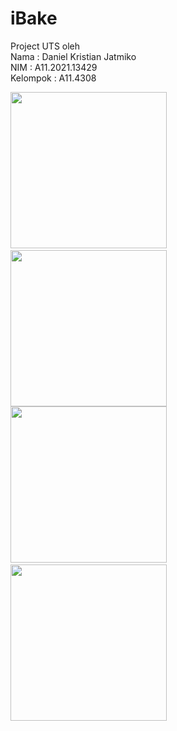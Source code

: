 # iBake
Project UTS oleh<br />
Nama      : Daniel Kristian Jatmiko<br />
NIM       : A11.2021.13429<br />
Kelompok  : A11.4308<br />

<img src="https://github.com/NoxiousST/iBake/blob/master/Demo/LoginRegister.gif" width="250"/>&nbsp;&nbsp;&nbsp;&nbsp;&nbsp;&nbsp;&nbsp;&nbsp;&nbsp;&nbsp;&nbsp;&nbsp;
<img src="https://github.com/NoxiousST/iBake/blob/master/Demo/Dashboard_AdobeExpress.gif" width="250"/><br />
<img src="https://github.com/NoxiousST/iBake/blob/master/Demo/Desc_AdobeExpress.gif" width="250"/>&nbsp;&nbsp;&nbsp;&nbsp;&nbsp;&nbsp;&nbsp;&nbsp;&nbsp;&nbsp;&nbsp;&nbsp;
<img src="https://github.com/NoxiousST/iBake/blob/master/Demo/Menu_AdobeExpress.gif" width="250"/><br />
